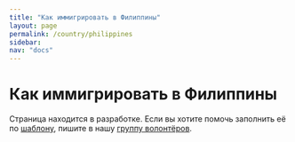 ```yaml
---
title: "Как иммигрировать в Филиппины"
layout: page
permalink: /country/philippines
sidebar:
nav: "docs"
---
```


# Как иммигрировать в Филиппины

Страница находится в разработке. Если вы хотите помочь заполнить её по [шаблону](/template), пишите в нашу [группу волонтёров](https://t.me/+FHi3FnJaoWJkMDAx).
